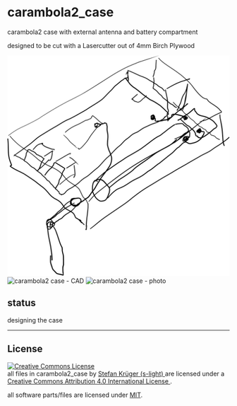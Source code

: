 <!--lint disable list-item-indent-->
<!--lint disable list-item-bullet-indent-->
# carambola2_case
carambola2 case with external antenna and battery compartment

designed to be cut with a Lasercutter out of 4mm Birch Plywood


![first sketch](sketch.svg)
![carambola2 case -  CAD](model/carambola2_case.png)
![carambola2 case -  photo](pictures/carambola2_case.png)


## status
designing the case






---

## License
<!-- license info -->
<p>
<a rel="license" href="http://creativecommons.org/licenses/by/4.0/">
    <img alt="Creative Commons License" style="border-width:0"
        src="https://i.creativecommons.org/l/by/4.0/88x31.png" />
</a><br />
<span xmlns:dct="http://purl.org/dc/terms/" property="dct:title">
    all files in carambola2_case
</span> by
<a xmlns:cc="http://creativecommons.org/ns#"
        href="https://github.com/s-light/subluceo"
        property="cc:attributionName"
        rel="cc:attributionURL">
    Stefan Krüger (s-light)
</a>
are licensed under a<br/>
<a rel="license" href="http://creativecommons.org/licenses/by/4.0/">
    Creative Commons Attribution 4.0 International License
</a>.
</p>

all software parts/files are licensed under [MIT](LICENSE).
